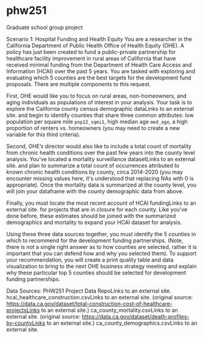 # phw251
Graduate school group project 

Scenario 1: Hospital Funding and Health Equity
You are a researcher in the California Department of Public Health Office of Health Equity (OHE).  A policy has just been created to fund a public-private partnership for healthcare facility improvement in rural areas of California that have received minimal funding from the Department of Health Care Access and Information (HCAI) over the past 5 years. You are tasked with exploring and evaluating which 5 counties are the best targets for the development fund proposals. There are multiple components to this request.

First, OHE would like you to focus on rural areas, non-homeowners, and aging individuals as populations of interest in your analysis. Your task is to explore the California county census demographic dataLinks to an external site. and begin to identify counties that share three common attributes: low population per square mile `pop12_sqmi1`, high median age `med_age`, a high proportion of renters vs. homeowners (you may need to create a new variable for this third criteria). 

Second, OHE’s director would also like to include a total count of mortality from chronic health conditions over the past few years into the county level analysis. You've located a mortality surveillance datasetLinks to an external site. and plan to summarize a total count of occurrences attributed to known chronic health conditions by county, circa 2014-2020 (you may encounter missing values here, it's understood that replacing NAs with 0 is appropriate). Once the mortality data is summarized at the county level, you will join your dataframe with the county demographic data from above.

Finally, you must locate the most recent account of HCAI fundingLinks to an external site. for projects that are in closure for each county. Like you've done before, these estimates should be joined with the summarized demographics and mortality to expand your HCAI dataset for analysis.

Using these three data sources together, you must identify the 5 counties in which to recommend for the development funding partnerships. (Note, there is not a single right answer as to how counties are selected, rather it is important that you can defend how and why you selected them). To support your recommendation, you will create a print quality table and data visualization to bring to the next OHE business strategy meeting and explain why these particular top 5 counties should be selected for development funding partnerships.

Data Sources:
PHW251 Project Data RepoLinks to an external site.
hcai_healthcare_construction.csvLinks to an external site. (original source: https://data.ca.gov/dataset/total-construction-cost-of-healthcare-projectsLinks to an external site.)
ca_county_mortality.csvLinks to an external site. (original source: https://data.ca.gov/dataset/death-profiles-by-countyLinks to an external site.)
ca_county_demographics.csvLinks to an external site. 
